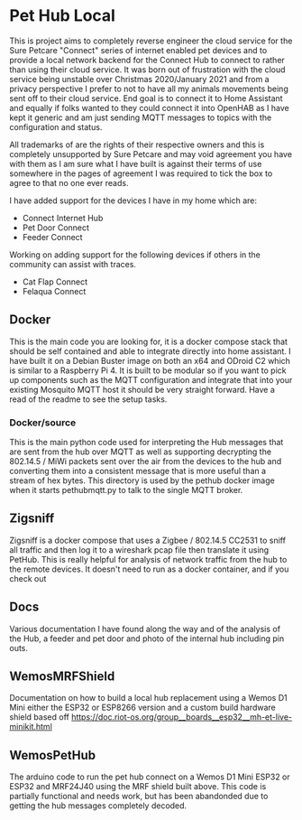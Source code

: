 # Pet Hub Local

This is project aims to completely reverse engineer the cloud service for the Sure Petcare "Connect" series of internet enabled pet devices and to provide a local network backend for the Connect Hub to connect to rather than using their cloud service.
It was born out of frustration with the cloud service being unstable over Christmas 2020/January 2021 and from a privacy perspective I prefer to not to have all my animals movements being sent off to their cloud service.
End goal is to connect it to Home Assistant and equally if folks wanted to they could connect it into OpenHAB as I have kept it generic and am just sending MQTT messages to topics with the configuration and status.

All trademarks of are the rights of their respective owners and this is completely unsupported by Sure Petcare and may void agreement you have with them as I am sure what I have built is against their terms of use somewhere in the pages of agreement I was required to tick the box to agree to that no one ever reads.

I have added support for the devices I have in my home which are:

- Connect Internet Hub
- Pet Door Connect
- Feeder Connect

Working on adding support for the following devices if others in the community can assist with traces.
- Cat Flap Connect
- Felaqua Connect

## Docker

This is the main code you are looking for, it is a docker compose stack that should be self contained and able to integrate directly into home assistant.
I have built it on a Debian Buster image on both an x64 and ODroid C2 which is similar to a Raspberry Pi 4.
It is built to be modular so if you want to pick up components such as the MQTT configuration and integrate that into your existing Mosquito MQTT host it should be very straight forward.
Have a read of the readme to see the setup tasks.

### Docker/source
This is the main python code used for interpreting the Hub messages that are sent from the hub over MQTT as well as supporting decrypting the 802.14.5 / MiWi packets sent over the air from the devices to the hub and converting them into a consistent message that is more useful than a stream of hex bytes. 
This directory is used by the pethub docker image when it starts pethubmqtt.py to talk to the single MQTT broker.

## Zigsniff

Zigsniff is a docker compose that uses a Zigbee / 802.14.5 CC2531 to sniff all traffic and then log it to a wireshark pcap file then translate it using PetHub.
This is really helpful for analysis of network traffic from the hub to the remote devices.
It doesn't need to run as a docker container, and if you check out 

## Docs

Various documentation I have found along the way and of the analysis of the Hub, a feeder and pet door and photo of the internal hub including pin outs.

## WemosMRFShield

Documentation on how to build a local hub replacement using a Wemos D1 Mini either the ESP32 or ESP8266 version and a custom build hardware shield based off https://doc.riot-os.org/group__boards__esp32__mh-et-live-minikit.html

## WemosPetHub

The arduino code to run the pet hub connect on a Wemos D1 Mini ESP32 or ESP32 and MRF24J40 using the MRF shield built above. This code is partially functional and needs work, but has been abandonded due to getting the hub messages completely decoded.
